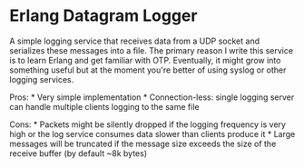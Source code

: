 Erlang Datagram Logger
======================

A simple logging service that receives data from a UDP socket and serializes
these messages into a file. The primary reason I write this service is to learn
Erlang and get familiar with OTP. Eventually, it might grow into something
useful but at the moment you're better of using syslog or other logging
services.

Pros:
    * Very simple implementation
    * Connection-less: single logging server can handle multiple clients
      logging to the same file

Cons:
    * Packets might be silently dropped if the logging frequency is very high
      or the log service consumes data slower than clients produce it
    * Large messages will be truncated if the message size exceeds the size of
      the receive buffer (by default ~8k bytes)

